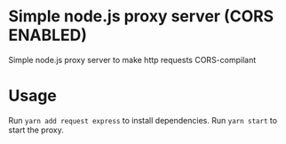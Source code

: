 # Simple node.js proxy server (CORS ENABLED)
Simple node.js proxy server to make http requests CORS-compilant

# Usage
Run ```yarn add request express``` to install dependencies.
Run ```yarn start``` to start the proxy.
